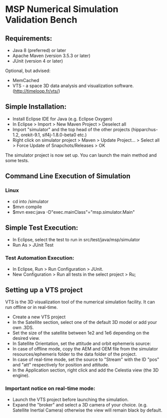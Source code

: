 # MSP Numerical Simulation Validation Bench

## Requirements:
- Java 8 (preferred) or later
- Apache Maven (version 3.5.3 or later) 
- JUnit (version 4 or later)

Optional, but advised:
- MemCached
- VTS - a space 3D data analysis and visualization software. (http://timeloop.fr/vts/)

## Simple Installation:
- Install Eclipse IDE for Java (e.g. Eclipse Oxygen)
- In Eclipse > Import > New Maven Project > Deselect all
- Import "simulator" and the top head of the other projects (hipparchus-1.2, orekit-9.1, slf4j-1.8.0-beta0 etc.)
- Right click on simulator project > Maven > Update Project... > Select all > Force Update of Snapchots/Releases > OK

The simulator project is now set up. You can launch the main method and some tests.
## Command Line Execution of Simulation 
### Linux 
- cd into /simulator
- $mvn compile
- $mvn exec:java -D"exec.mainClass"="msp.simulator.Main"
## Simple Test Execution:
- In Eclipse, select the test to run in src/test/java/msp/simulator
- Run As > JUnit Test

### Test Automation Execution:
- In Eclipse, Run > Run Configuration > JUnit.
- New Configuration > Run all tests in the select project > Ru;

## Setting up a VTS project
VTS is the 3D visualization tool of the numerical simulation facility. It can run offline or in real-time.
- Create a new VTS project
- In the Satellite section, select one of the default 3D model or add your own .3DS.
- Set the size of the satellite between 1e2 and 1e6 depending on the desired view.
- In Satellite Orientation, set the attitude and orbit ephemeris source:
 - In case of offline mode, copy the AEM and OEM file from the simulator resources/ephemeris folder to the data folder of the project.
 - In case of real-time mode, set the source to "Stream" with the ID "pos" and "att" respectively for position and attitude.
- In the Application section, right click and add the Celestia view (the 3D engine).

### Important notice on real-time mode:
- Launch the VTS project before launching the simulation.
- Expand the "broker" and select a 3D camera of your choice. (e.g. Satellite Inertial Camera) otherwise the view will remain black by default.
